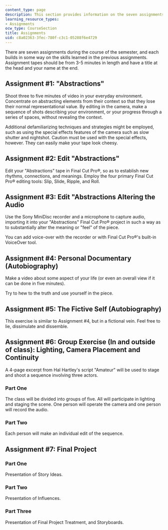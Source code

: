 ```yaml
---
content_type: page
description: This section provides information on the seven assignments for the course.
learning_resource_types:
- Assignments
ocw_type: CourseSection
title: Assignments
uid: c8a02363-3fec-780f-c3c1-05288f6e4729
---
```


There are seven assignments during the course of the semester, and each builds in some way on the skills learned in the previous assignments.  Assignment tapes should be from 3-5 minutes in length and have a title at the head and your name at the end.

Assignment #1: "Abstractions"
-----------------------------

Shoot three to five minutes of video in your everyday environment. Concentrate on abstracting elements from their context so that they lose their normal representational value. By editing in the camera, make a sequence of shots describing your environment, or your progress through a series of spaces, without revealing the context.

Additional defamiliarizing techniques and strategies might be employed, such as using the special effects features of the camera such as slow shutter and nightshot. Caution must be used with the special effects, however. They can easily make your tape look cheesy.

Assignment #2: Edit "Abstractions"
----------------------------------

Edit your "Abstractions" tape in Final Cut Pro®, so as to establish new rhythms, connections, and meanings. Employ the four primary Final Cut Pro® editing tools: Slip, Slide, Ripple, and Roll.

Assignment #3: Edit "Abstractions Altering the Audio
----------------------------------------------------

Use the Sony MiniDisc recorder and a microphone to capture audio, importing it into your "Abstractions" Final Cut Pro® project in such a way as to substantially alter the meaning or "feel" of the piece.

You can add voice-over with the recorder or with Final Cut Pro®'s built-in VoiceOver tool.

Assignment #4: Personal Documentary (Autobiography)
---------------------------------------------------

Make a video about some aspect of your life (or even an overall view if it can be done in five minutes).

Try to hew to the truth and use yourself in the piece.

Assignment #5: The Fictive Self (Autobiography)
-----------------------------------------------

This exercise is similar to Assignment #4, but in a fictional vein. Feel free to lie, dissimulate and dissemble.

Assignment #6: Group Exercise (In and outside of class): Lighting, Camera Placement and Continuity
--------------------------------------------------------------------------------------------------

A 4-page excerpt from Hal Hartley's script "Amateur" will be used to stage and shoot a sequence involving three actors.

### Part One

The class will be divided into groups of five. All will participate in lighting and staging the scene. One person will operate the camera and one person will record the audio.

### Part Two

Each person will make an individual edit of the sequence.

Assignment #7: Final Project
----------------------------

### Part One

Presentation of Story Ideas.

### Part Two

Presentation of Influences.

### Part Three

Presentation of Final Project Treatment, and Storyboards.